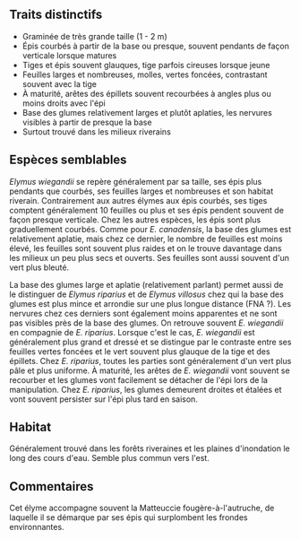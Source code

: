 
<!--
1-https://www.inaturalist.org/observations/195209462
3-https://www.inaturalist.org/observations/195209462
5-https://www.inaturalist.org/observations/201329101
3-https://www.inaturalist.org/observations/257426472
2-https://www.inaturalist.org/observations/237031581
4-https://www.inaturalist.org/observations/195190585
6-https://www.inaturalist.org/observations/237007627
2-https://www.inaturalist.org/observations/62855703
-->

## Traits distinctifs

- Graminée de très grande taille (1 - 2 m)
- Épis courbés à partir de la base ou presque, souvent pendants de façon verticale lorsque matures
- Tiges et épis souvent glauques, tige parfois cireuses lorsque jeune
- Feuilles larges et nombreuses, molles, vertes foncées, contrastant souvent avec la tige
- À maturité, arêtes des épillets souvent recourbées à angles plus ou moins droits avec l'épi
- Base des glumes relativement larges et plutôt aplaties, les nervures visibles à partir de presque la base 
- Surtout trouvé dans les milieux riverains

## Espèces semblables

_Elymus wiegandii_ se repère généralement par sa taille, ses épis plus pendants que courbés, ses feuilles larges et nombreuses et son habitat riverain. Contrairement aux autres élymes aux épis courbés, ses tiges comptent généralement 10 feuilles ou plus et ses épis pendent souvent de façon presque verticale. Chez les autres espèces, les épis sont plus graduellement courbés. Comme pour _E. canadensis_, la base des glumes est relativement aplatie, mais chez ce dernier, le nombre de feuilles est moins élevé, les feuilles sont souvent plus raides et on le trouve davantage dans les milieux un peu plus secs et ouverts. Ses feuilles sont aussi souvent d'un vert plus bleuté. 

La base des glumes large et aplatie (relativement parlant) permet aussi de le distinguer de _Elymus riparius_ et de _Elymus villosus_ chez qui la base des glumes est plus mince et arrondie sur une plus longue distance (FNA ?). Les nervures chez ces derniers sont également moins apparentes et ne sont pas visibles près de la base des glumes. On retrouve souvent _E. wiegandii_ en compagnie de _E. riparius_. Lorsque c'est le cas, _E. wiegandii_ est généralement plus grand et dressé et se distingue par le contraste entre ses feuilles vertes foncées et le vert souvent plus glauque de la tige et des épillets. Chez _E. riparius_, toutes les parties sont généralement d'un vert plus pâle et plus uniforme. À maturité, les arêtes de _E. wiegandii_ vont souvent se recourber et les glumes vont facilement se détacher de l'épi lors de la manipulation. Chez _E. riparius_, les glumes demeurent droites et étalées et vont souvent persister sur l'épi plus tard en saison.

## Habitat

Généralement trouvé dans les forêts riveraines et les plaines d'inondation le long des cours d'eau. Semble plus commun vers l'est.

## Commentaires

Cet élyme accompagne souvent la Matteuccie fougère-à-l'autruche, de laquelle il se démarque par ses épis qui surplombent les frondes environnantes.


